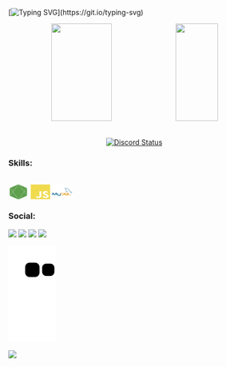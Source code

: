 [![Typing SVG](https://readme-typing-svg.herokuapp.com/?center=true&vCenter=true&width=1000&color=ba60ff&lines=Olá,+bem-vindo+ao+meu+repositório!;Back-end+developer.)](https://git.io/typing-svg)

<div align="center">  
  <img width="49%" height="195px" src="https://github-readme-stats.vercel.app/api?username=KauaAmaroPires&show_icons=true&count_private=true&hide_border=true&title_color=ba60ff&icon_color=ba60ff&text_color=c9d1d9&bg_color=0d1117"/> 
  <img width="41%" height="195px" src="https://github-readme-stats.vercel.app/api/top-langs/?username=KauaAmaroPires&layout=compact&hide_border=true&title_color=ba60ff&text_color=ba60ff&bg_color=0d1117"/>
</div>

<p align="center"><br>
    <a href="https://discord.com/users/399006422253436949" target="_blank">
      <img width="45%" src="https://lanyard.cnrad.dev/api/399006422253436949?bg=151515&borderRadius=5px" alt="Discord Status"/>
    </a>
    
 ### Skills:

<div style="display: inline_block"><br>
  <img align="center" alt="NodeJS" height="30" width="40" src="https://raw.githubusercontent.com/devicons/devicon/master/icons/nodejs/nodejs-plain.svg">
  <img align="center" alt="Javascript" height="30" width="40" src="https://raw.githubusercontent.com/devicons/devicon/master/icons/javascript/javascript-plain.svg">
  <img align="center" alt="MySQL" height="30" width="40" src="https://raw.githubusercontent.com/devicons/devicon/master/icons/mysql/mysql-original-wordmark.svg">
</div>
  
 ### Social:
 
<div> 
  <a href="https://www.youtube.com/channel/UCYxhREEiWs2ByU0ezOhDKJw" target="_blank"><img src="https://img.shields.io/badge/YouTube-FF0000?style=for-the-badge&logo=youtube&logoColor=white" target="_blank"></a>
  <a href="https://instagram.com/kauaamaropires" target="_blank"><img src="https://img.shields.io/badge/-Instagram-%23E4405F?style=for-the-badge&logo=instagram&logoColor=white" target="_blank"></a>
 	<a href="https://www.twitch.tv/kalzin_tv" target="_blank"><img src="https://img.shields.io/badge/Twitch-9146FF?style=for-the-badge&logo=twitch&logoColor=white" target="_blank"></a>
 <a href="https://discord.com/users/399006422253436949" target="_blank"><img src="https://img.shields.io/badge/Discord-7289DA?style=for-the-badge&logo=discord&logoColor=white" target="_blank"></a>
  
  ![Snake animation](https://github.com/KauaAmaroPires/KauaAmaroPires/blob/output/github-contribution-grid-snake.svg)
 
</div>

![](https://komarev.com/ghpvc/?username=KauaAmaroPires&style=flat&abbreviated=true)
